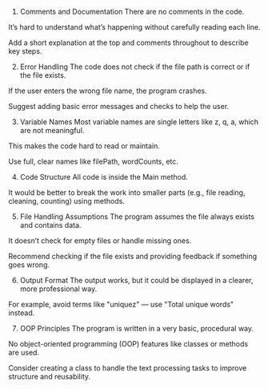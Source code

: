 1. Comments and Documentation
There are no comments in the code.

It’s hard to understand what’s happening without carefully reading each line.

Add a short explanation at the top and comments throughout to describe key steps.

2. Error Handling
The code does not check if the file path is correct or if the file exists.

If the user enters the wrong file name, the program crashes.

Suggest adding basic error messages and checks to help the user.

3. Variable Names
Most variable names are single letters like z, q, a, which are not meaningful.

This makes the code hard to read or maintain.

Use full, clear names like filePath, wordCounts, etc.

4. Code Structure
All code is inside the Main method.

It would be better to break the work into smaller parts (e.g., file reading, cleaning, counting) using methods.

5. File Handling Assumptions
The program assumes the file always exists and contains data.

It doesn’t check for empty files or handle missing ones.

Recommend checking if the file exists and providing feedback if something goes wrong.

6. Output Format
The output works, but it could be displayed in a clearer, more professional way.

For example, avoid terms like "uniquez" — use "Total unique words" instead.

7. OOP Principles
The program is written in a very basic, procedural way.

No object-oriented programming (OOP) features like classes or methods are used.

Consider creating a class to handle the text processing tasks to improve structure and reusability.
